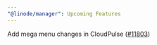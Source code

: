 ```yaml
---
"@linode/manager": Upcoming Features
---
```


Add mega menu changes in CloudPulse ([#11803](https://github.com/linode/manager/pull/11803))
